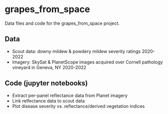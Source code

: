 # grapes_from_space

Data files and code for the grapes_from_space project.

## Data
- Scout data: downy mildew & powdery mildew severity ratings 2020-2022
- Imagery: SkySat & PlanetScope images acquired over Cornell pathology vineyard in Geneva, NY 2020-2022

## Code (jupyter notebooks)
- Extract per-panel reflectance data from Planet imagery 
- Link relfectance data to scout data
- Plot disease severity vs. reflectance/derived vegetation indices
